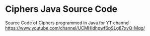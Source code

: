 # Ciphers Java Source Code
Source Code of Ciphers programmed in Java for YT channel
https://www.youtube.com/channel/UCMHIdhpwf6pSLg87xvQ-Mqg/
